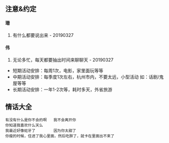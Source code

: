 ## 注意&约定

#### 珊
1. 有什么都要说出来 - 20190327

#### 伟
1. 无论多忙，每天都要抽出时间来聊聊天 - 20190327

* 短期活动安排：每周1次，电影，家里面玩等等
* 中期活动安排：每季度1次左右，杭州市内，不要太远，小型活动 如：话剧/鬼屋等等
* 长期活动安排：一年1-2次等，耗时多天，外省旅游

## 情话大全
    有没有什么是你不会的啊   我不会离开你  
    你知道我喜欢什么天么  
    我最近好像蛀牙了        因为你太甜了  
    你瘦的时候，住进了我心里面，然后吃胖了，就卡在里面出不来了
    
    
 